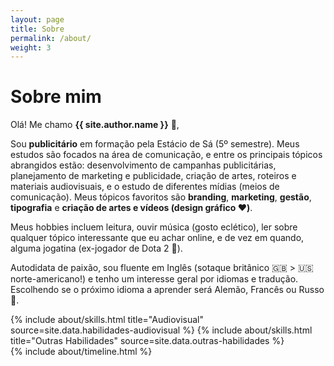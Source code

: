 ```yaml
---
layout: page
title: Sobre
permalink: /about/
weight: 3
---
```


# **Sobre mim**

Olá! Me chamo **{{ site.author.name }}** :wave:,<br>

Sou **publicitário** em formação pela Estácio de Sá (5º semestre).
Meus estudos são focados na área de comunicação, e entre os principais tópicos abrangidos estão:
desenvolvimento de campanhas publicitárias, planejamento de marketing e publicidade, criação de artes,
roteiros e materiais audiovisuais, e o estudo de diferentes mídias (meios de comunicação).
Meus tópicos favoritos são **branding**, **marketing**, **gestão**, **tipografia** e **criação de artes e vídeos (design gráfico :heart:)**.

Meus hobbies incluem leitura, ouvir música (gosto eclético), ler sobre qualquer tópico interessante que eu achar online, e de vez em quando, alguma jogatina (ex-jogador de Dota 2 :anger:).

Autodidata de paixão, sou fluente em Inglês (sotaque britânico :uk: > :us: norte-americano!) e tenho um interesse geral por idiomas e tradução. Escolhendo se o próximo idioma a aprender será Alemão, Francês ou Russo :thinking:.

<div class="row">
{% include about/skills.html title="Audiovisual" source=site.data.habilidades-audiovisual %}
{% include about/skills.html title="Outras Habilidades" source=site.data.outras-habilidades %}
</div>

<div class="row">
{% include about/timeline.html %}
</div>
